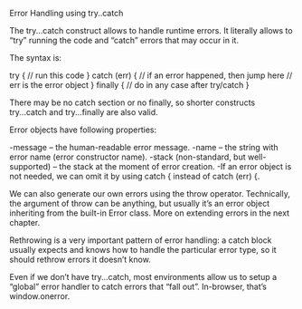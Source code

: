 Error Handling using try..catch

The try...catch construct allows to handle runtime errors. It literally allows to “try” running the code and “catch” errors that may occur in it.

The syntax is:

try {
  // run this code
} catch (err) {
  // if an error happened, then jump here
  // err is the error object
} finally {
  // do in any case after try/catch
}

There may be no catch section or no finally, so shorter constructs try...catch and try...finally are also valid.

Error objects have following properties:

-message – the human-readable error message.
-name – the string with error name (error constructor name).
-stack (non-standard, but well-supported) – the stack at the moment of error creation.
-If an error object is not needed, we can omit it by using catch { instead of catch (err) {.

We can also generate our own errors using the throw operator. Technically, the argument of throw can be anything, but usually it’s an error object inheriting from the built-in Error class. More on extending errors in the next chapter.

Rethrowing is a very important pattern of error handling: a catch block usually expects and knows how to handle the particular error type, so it should rethrow errors it doesn’t know.

Even if we don’t have try...catch, most environments allow us to setup a “global” error handler to catch errors that “fall out”. In-browser, that’s window.onerror.
